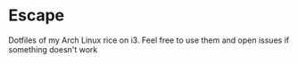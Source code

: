 # Escape
Dotfiles of my Arch Linux rice on i3. Feel free to use them and open issues if something doesn't work
